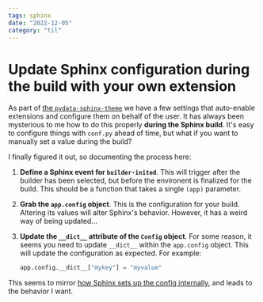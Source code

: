 ```yaml
---
tags: sphinx
date: "2022-12-05"
category: "til"
---
```


# Update Sphinx configuration during the build with your own extension

As part of [the `pydata-sphinx-theme`](https://github.com/pydata/pydata-sphinx-theme/pull/1075) we have a few settings that auto-enable extensions and configure them on behalf of the user.
It has always been mysterious to me how to do this properly **during the Sphinx build**.
It's easy to configure things with `conf.py` ahead of time, but what if you want to manually set a value during the build?

I finally figured it out, so documenting the process here:

1. **Define a Sphinx event for `builder-inited`**. This will trigger after the builder has been selected, but before the environent is finalized for the build.
   This should be a function that takes a single `(app)` parameter.
2. **Grab the `app.config` object**. This is the configuration for your build.
   Altering its values will alter Sphinx's behavior.
   However, it has a weird way of being updated...
3. **Update the `__dict__` attribute of the `Config` object**.
   For some reason, it seems you need to update `__dict__` within the `app.config` object.
   This will update the configuration as expected.
   For example:

   ```python
   app.config.__dict__["mykey"] = "myvalue"
   ```

This seems to mirror [how Sphinx sets up the config internally](https://github.com/sphinx-doc/sphinx/blob/b1ca6b3e120d83c9bb64fdea310574afb9897c1a/sphinx/config.py#L227-L240), and leads to the behavior I want.

